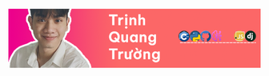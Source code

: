 <!-- [![header](https://github.com/UITTrinhQuangTruong/UITTrinhQuangTruong/blob/0cd9606aadda01a1ab35e9f489265a14820b7aad/img/header.png)](http://trinhquangtruong.xyz) -->

[![header](img/header.png)](http://trinhquangtruong.xyz)
